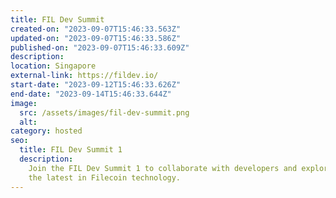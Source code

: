 ```yaml
---
title: FIL Dev Summit
created-on: "2023-09-07T15:46:33.563Z"
updated-on: "2023-09-07T15:46:33.586Z"
published-on: "2023-09-07T15:46:33.609Z"
description:
location: Singapore
external-link: https://fildev.io/
start-date: "2023-09-12T15:46:33.626Z"
end-date: "2023-09-14T15:46:33.644Z"
image:
  src: /assets/images/fil-dev-summit.png
  alt:
category: hosted
seo:
  title: FIL Dev Summit 1
  description:
    Join the FIL Dev Summit 1 to collaborate with developers and explore
    the latest in Filecoin technology.
---
```

